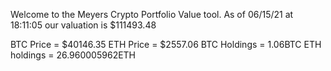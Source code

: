 Welcome to the Meyers Crypto Portfolio Value tool. 
As of 06/15/21 at 18:11:05 our valuation is $111493.48 

BTC Price = $40146.35
 ETH Price = $2557.06
BTC Holdings = 1.06BTC
 ETH holdings = 26.960005962ETH 
